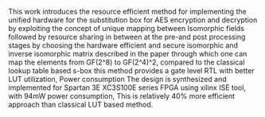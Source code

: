 This work introduces the resource efficient method for implementing the unified hardware for the substitution box for AES encryption and decryption by exploiting the concept of unique mapping between Isomorphic fields followed by resource sharing in between at the pre-and post processing stages by choosing the hardware efficient and secure isomorphic and inverse isomorphic matrix described in the paper through which one can map the elements from GF(2^8) to GF(2^4)^2, compared to the classical lookup table based s-box this method provides a gate level RTL with better LUT utilization, Power consumption The design is synthesized and implemented for Spartan 3E XC3S100E series FPGA using xilinx ISE tool, with 94mW power consumption, This is relatively 40% more efficient approach than classical LUT based method. 
